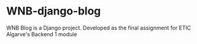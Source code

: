 # WNB-django-blog
WNB Blog is a Django project. Developed as the final assignment for ETIC Algarve's Backend 1 module 
